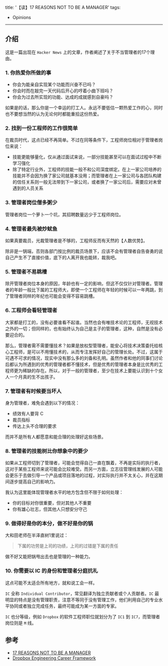 title: '【读】17 REASONS NOT TO BE A MANAGER'
tags:
- Opinions
---

## 介绍
这是一篇出现在 `Hacker News` 上的文章，作者阐述了关于不当管理者的17个理由。

### 1. 你热爱你所做的事
* 你会为能亲自实现某个功能而兴奋不已吗？
* 你会时而在敲完一天代码后开心的哼着小曲下班吗？
* 你会为过去所实现的功能、达成的成就感到自豪吗？

如果是的话，那么你是一个幸运的打工人。永远不要低估一颗热爱工作的心，同时也不要想当然的认为无论何时都能重拾这份热爱。

### 2. 找到一份工程师的工作很简单
在裁员时代，这点已经不再简单。不过在同等条件下，工程师岗位相对于管理者岗位来说：
* 技能更能够量化，仅从通过面试来说，一部分技能甚至可以在面试过程中不断学习强化
* 除了特定行业外，工程师的技能一般不和公司深度绑定。在上一家公司培养的技能并不会因为换了家公司就基本没用；而管理者在上一家公司与各团队构建的信任关系则一般无法带到下一家公司，或者换了一家公司后，需要应对未曾遇到的人员关系

### 3. 管理者岗位僧多粥少
管理者岗位一个萝卜一个坑，其招聘数量远少于工程师岗位。

### 4. 管理者最先被炒鱿鱼
如果真要裁员，光裁管理者是不够的，工程师反而有天然的【人数优势】。

除非是一锅端，否则各部门按比例的裁员场景下，应该不会有管理者自告奋勇的说自己产生不了直接价值，底下的人离开我也能转，裁我吧。

### 5. 管理者不易跳槽
除开管理者岗位本身的原因，年龄也有一定的影响，但这不仅仅针对管理者。管理者的年龄一般比下属的工程师大，即使一个工程师在年轻的时候可以一年两跳，到了管理者同样的年纪也可能会变得不容易跳槽。

### 6. 工程师会看轻管理者
大家都是打工的，没有必要谁看不起谁。当然也会有唯技术论的工程师，无视技术之外的一切；但同样的，也有始终认为自己是主子的管理者，这种，自然是没有必要迎合的。

那么，管理者需不需要懂技术？如果是放权型管理者，能安心将技术决策委托给核心工程师，是可以不用懂技术的，从而专注发挥好自己的管理长处。不过，这属于可遇不可求的情况，现实中没有那么多的刘备和孔明。虽然作者和他的同事们讨论后都认为所遇到的优秀的管理者都不懂技术，但是优秀的管理者本身是比优秀的工程师更为稀缺的存在。所以，对于一般的管理者，至少在技术上要能认识到十个女人一个月真的生不出孩子。

### 7. 管理者有时候要当坏人
身为管理者，难免会遇到以下的情况：

* 绩效有人要背 C
* 裁员指标
* 传达上头不合理的要求

而并不是所有人都愿意和能合理的处理好这些场景。

### 8. 管理者的技能树比你想象中的要少
如果从工程师切到了管理者，可能会觉得自己一直在飘着，不再是实际的执行者，这对于某些工程师来说可能会比较难受。而另一方面，立志往管理线发展的人可能会更乐于去做引导一个产品或项目落地的过程，对实际执行并不太关心，并在这期间逐步提高自己的影响力。

我认为这里能体现管理者水平的地方包含但不限于如何处理：

* 你的目标对你很重要，但对其他人不重要
* 你有雄心壮志，但其他人只想安分守己

### 9. 做得好是你的本分，做不好是你的锅
大和田老师在半泽直树1里说过：

> 下属的功劳是上司的功绩，上司的过错是下属的责任

做不好又能把锅甩出去也是管理的一种能力。

### 10. 你需要以 IC 的身份和管理者分庭抗礼
这点可能不太适合所有地方，就和说工会一样。

`IC` 全称 `Individual Contributor`，常见翻译为独立贡献者或个人贡献者。`IC` 最明显的特点是没有管理职责，注意不等同于没有管理工作，他们利用自己的专业水平协同或者独立完成任务，最终可能成为某一方面的专家。

`IC` 也分等级，例如 `Dropbox` 的软件工程师职位就划分为了 `IC1` 到 `IC7`，而管理者岗位则是 `M` 线。

## 参考
* [17 REASONS NOT TO BE A MANAGER](https://charity.wtf/2019/09/08/reasons-not-to-be-a-manager/)
* [Dropbox Engineering Career Framework](https://dropbox.github.io/dbx-career-framework/overview.html)